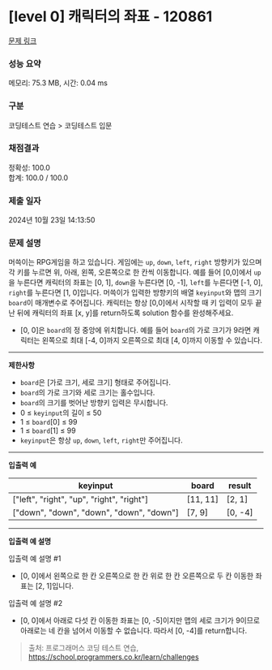 # \[level 0] 캐릭터의 좌표 - 120861

[문제 링크](https://school.programmers.co.kr/learn/courses/30/lessons/120861)

### 성능 요약

메모리: 75.3 MB, 시간: 0.04 ms

### 구분

코딩테스트 연습 > 코딩테스트 입문

### 채점결과

정확성: 100.0\
합계: 100.0 / 100.0

### 제출 일자

2024년 10월 23일 14:13:50

### 문제 설명

머쓱이는 RPG게임을 하고 있습니다. 게임에는 `up`, `down`, `left`, `right` 방향키가 있으며 각 키를 누르면 위, 아래, 왼쪽, 오른쪽으로 한 칸씩 이동합니다. 예를 들어 \[0,0]에서 `up`을 누른다면 캐릭터의 좌표는 \[0, 1], `down`을 누른다면 \[0, -1], `left`를 누른다면 \[-1, 0], `right`를 누른다면 \[1, 0]입니다. 머쓱이가 입력한 방향키의 배열 `keyinput`와 맵의 크기 `board`이 매개변수로 주어집니다. 캐릭터는 항상 \[0,0]에서 시작할 때 키 입력이 모두 끝난 뒤에 캐릭터의 좌표 \[x, y]를 return하도록 solution 함수를 완성해주세요.

* \[0, 0]은 `board`의 정 중앙에 위치합니다. 예를 들어 `board`의 가로 크기가 9라면 캐릭터는 왼쪽으로 최대 \[-4, 0]까지 오른쪽으로 최대 \[4, 0]까지 이동할 수 있습니다.

***

**제한사항**

* `board`은 \[가로 크기, 세로 크기] 형태로 주어집니다.
* `board`의 가로 크기와 세로 크기는 홀수입니다.
* `board`의 크기를 벗어난 방향키 입력은 무시합니다.
* 0 ≤ `keyinput`의 길이 ≤ 50
* 1 ≤ `board`\[0] ≤ 99
* 1 ≤ `board`\[1] ≤ 99
* `keyinput`은 항상 `up`, `down`, `left`, `right`만 주어집니다.

***

**입출력 예**

| keyinput                                   | board     | result   |
| ------------------------------------------ | --------- | -------- |
| \["left", "right", "up", "right", "right"] | \[11, 11] | \[2, 1]  |
| \["down", "down", "down", "down", "down"]  | \[7, 9]   | \[0, -4] |

***

**입출력 예 설명**

입출력 예 설명 #1

* \[0, 0]에서 왼쪽으로 한 칸 오른쪽으로 한 칸 위로 한 칸 오른쪽으로 두 칸 이동한 좌표는 \[2, 1]입니다.

입출력 예 설명 #2

* \[0, 0]에서 아래로 다섯 칸 이동한 좌표는 \[0, -5]이지만 맵의 세로 크기가 9이므로 아래로는 네 칸을 넘어서 이동할 수 없습니다. 따라서 \[0, -4]를 return합니다.

> 출처: 프로그래머스 코딩 테스트 연습, https://school.programmers.co.kr/learn/challenges
